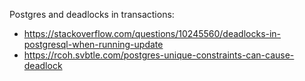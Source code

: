 Postgres and deadlocks in transactions:
- https://stackoverflow.com/questions/10245560/deadlocks-in-postgresql-when-running-update
- https://rcoh.svbtle.com/postgres-unique-constraints-can-cause-deadlock

